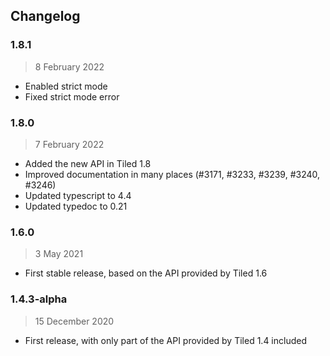 ## Changelog

### 1.8.1

> 8 February 2022

- Enabled strict mode
- Fixed strict mode error

### 1.8.0

> 7 February 2022

- Added the new API in Tiled 1.8
- Improved documentation in many places (#3171, #3233, #3239, #3240, #3246)
- Updated typescript to 4.4
- Updated typedoc to 0.21

### 1.6.0

> 3 May 2021

- First stable release, based on the API provided by Tiled 1.6

### 1.4.3-alpha

> 15 December 2020

- First release, with only part of the API provided by Tiled 1.4 included
